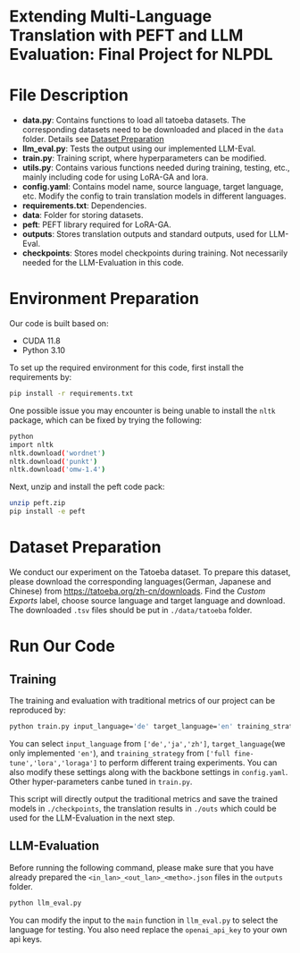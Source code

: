 # **Extending Multi-Language Translation with PEFT and LLM Evaluation**: Final Project for NLPDL

# File Description

- **data.py**: Contains functions to load all tatoeba datasets. The corresponding datasets need to be downloaded and placed in the `data` folder. Details see [Dataset Preparation](#dataset-preparation)
- **llm_eval.py**: Tests the output using our implemented LLM-Eval.
- **train.py**: Training script, where hyperparameters can be modified.
- **utils.py**: Contains various functions needed during training, testing, etc., mainly including code for using LoRA-GA and lora.
- **config.yaml**: Contains model name, source language, target language, etc. Modify the config to train translation models in different languages.
- **requirements.txt**: Dependencies.
- **data**: Folder for storing datasets.
- **peft**: PEFT library required for LoRA-GA.
- **outputs**: Stores translation outputs and standard outputs, used for LLM-Eval.
- **checkpoints**: Stores model checkpoints during training. Not necessarily needed for the LLM-Evaluation in this code.



# Environment Preparation
Our code is built based on:
- CUDA 11.8
- Python 3.10  

To set up the required environment for this code, first install the requirements by:
```bash
pip install -r requirements.txt
```

One possible issue you may encounter is being unable to install the `nltk` package, which can be fixed by trying the following:
   
```bash
python
import nltk
nltk.download('wordnet')
nltk.download('punkt')  
nltk.download('omw-1.4')    
```

Next, unzip and install the peft code pack:
 ```bash
unzip peft.zip
pip install -e peft
```

# Dataset Preparation
We conduct our experiment on the Tatoeba dataset. To prepare this dataset, please download the corresponding languages(German, Japanese and Chinese) from https://tatoeba.org/zh-cn/downloads. Find the *Custom Exports* label, choose source language and target language and download. The downloaded `.tsv` files should be put in `./data/tatoeba` folder.

# Run Our Code



## Training 
The training and evaluation with traditional metrics of our project can be reproduced by:
```bash
python train.py input_language='de' target_language='en' training_strategy='loraga'
```
You can select `input_language` from `['de','ja','zh']`, `target_language`(we only implemented `'en'`), and `training_strategy` from `['full fine-tune','lora','loraga']` to perform different traing experiments.
You can also modify these settings along with the backbone settings in `config.yaml`. Other hyper-parameters canbe tuned in `train.py`.

This script will directly output the traditional metrics and save the trained models in `./checkpoints`, the translation results in `./outs` which could be used for the LLM-Evaluation in the next step.

## LLM-Evaluation
Before running the following command, please make sure that you have already prepared the `<in_lan>_<out_lan>_<metho>.json` files in the `outputs` folder.


 ```bash
python llm_eval.py
```
You can modify the input to the `main` function in `llm_eval.py` to select the language for testing. You also need replace the `openai_api_key` to your own api keys.

